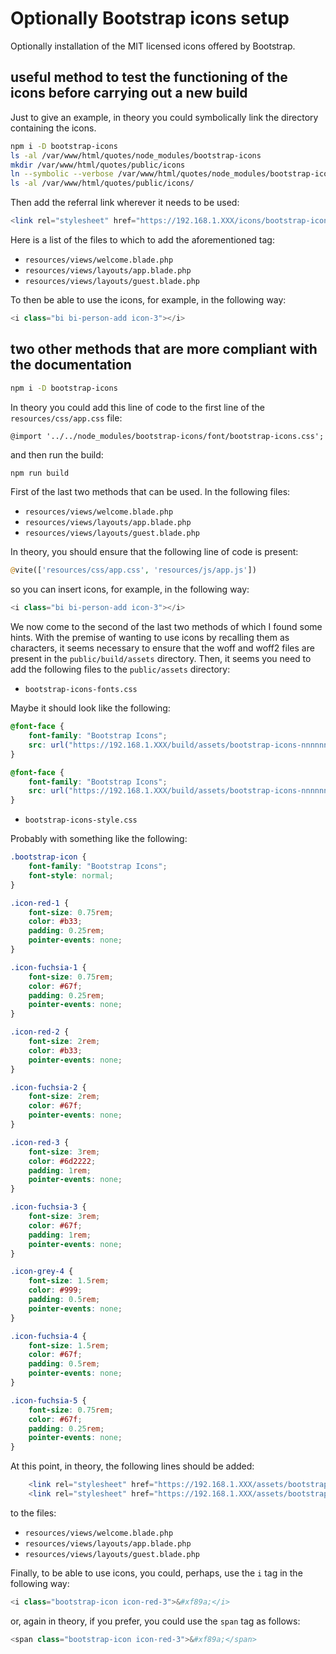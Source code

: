 # Optionally Bootstrap icons setup

Optionally installation of the MIT licensed icons offered by Bootstrap.

## useful method to test the functioning of the icons before carrying out a new build

Just to give an example, in theory you could symbolically link the directory containing the icons.

```bash
npm i -D bootstrap-icons
ls -al /var/www/html/quotes/node_modules/bootstrap-icons
mkdir /var/www/html/quotes/public/icons
ln --symbolic --verbose /var/www/html/quotes/node_modules/bootstrap-icons /var/www/html/quotes/public/icons/bootstrap-icons
ls -al /var/www/html/quotes/public/icons/
```

Then add the referral link wherever it needs to be used:

```php
<link rel="stylesheet" href="https://192.168.1.XXX/icons/bootstrap-icons/font/bootstrap-icons.css">
```

Here is a list of the files to which to add the aforementioned tag:

* `resources/views/welcome.blade.php`
* `resources/views/layouts/app.blade.php`
* `resources/views/layouts/guest.blade.php`

To then be able to use the icons, for example, in the following way:

```php
<i class="bi bi-person-add icon-3"></i>
```

## two other methods that are more compliant with the documentation

```bash
npm i -D bootstrap-icons
```

In theory you could add this line of code to the first line of the `resources/css/app.css` file:

```text
@import '../../node_modules/bootstrap-icons/font/bootstrap-icons.css';
```

and then run the build:

```bash
npm run build
```

First of the last two methods that can be used. In the following files:

* `resources/views/welcome.blade.php`
* `resources/views/layouts/app.blade.php`
* `resources/views/layouts/guest.blade.php`

In theory, you should ensure that the following line of code is present:

```php
@vite(['resources/css/app.css', 'resources/js/app.js'])
```

so you can insert icons, for example, in the following way:

```php
<i class="bi bi-person-add icon-3"></i>
```

We now come to the second of the last two methods of which I found some hints. With the premise of wanting to use icons by recalling them as characters, it seems necessary to ensure that the woff and woff2 files are present in the `public/build/assets` directory. Then, it seems you need to add the following files to the `public/assets` directory:

* `bootstrap-icons-fonts.css`

Maybe it should look like the following:

```css
@font-face {
    font-family: "Bootstrap Icons";
    src: url("https://192.168.1.XXX/build/assets/bootstrap-icons-nnnnnnnn.woff") format("woff");
}

@font-face {
    font-family: "Bootstrap Icons";
    src: url("https://192.168.1.XXX/build/assets/bootstrap-icons-nnnnnnnn.woff2") format("woff2");
}
```

* `bootstrap-icons-style.css`

Probably with something like the following:

```css
.bootstrap-icon {
    font-family: "Bootstrap Icons";
    font-style: normal;
}

.icon-red-1 {
    font-size: 0.75rem;
    color: #b33;
    padding: 0.25rem;
    pointer-events: none;
}

.icon-fuchsia-1 {
    font-size: 0.75rem;
    color: #67f;
    padding: 0.25rem;
    pointer-events: none;
}

.icon-red-2 {
    font-size: 2rem;
    color: #b33;
    pointer-events: none;
}

.icon-fuchsia-2 {
    font-size: 2rem;
    color: #67f;
    pointer-events: none;
}

.icon-red-3 {
    font-size: 3rem;
    color: #6d2222;
    padding: 1rem;
    pointer-events: none;
}

.icon-fuchsia-3 {
    font-size: 3rem;
    color: #67f;
    padding: 1rem;
    pointer-events: none;
}

.icon-grey-4 {
    font-size: 1.5rem;
    color: #999;
    padding: 0.5rem;
    pointer-events: none;
}

.icon-fuchsia-4 {
    font-size: 1.5rem;
    color: #67f;
    padding: 0.5rem;
    pointer-events: none;
}

.icon-fuchsia-5 {
    font-size: 0.75rem;
    color: #67f;
    padding: 0.25rem;
    pointer-events: none;
}
```

At this point, in theory, the following lines should be added:

```php
    <link rel="stylesheet" href="https://192.168.1.XXX/assets/bootstrap-icons-fonts.css">
    <link rel="stylesheet" href="https://192.168.1.XXX/assets/bootstrap-icons-style.css">
```

to the files:

* `resources/views/welcome.blade.php`
* `resources/views/layouts/app.blade.php`
* `resources/views/layouts/guest.blade.php`

Finally, to be able to use icons, you could, perhaps, use the `i` tag in the following way:

```php
<i class="bootstrap-icon icon-red-3">&#xf89a;</i>
```

or, again in theory, if you prefer, you could use the `span` tag as follows:

```php
<span class="bootstrap-icon icon-red-3">&#xf89a;</span>
```
